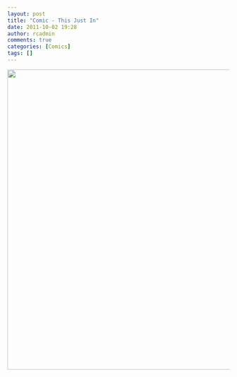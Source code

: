 ```yaml
---
layout: post
title: "Comic - This Just In"
date: 2011-10-02 19:28
author: rcadmin
comments: true
categories: [Comics]
tags: []
---
```

<a href="http://bitsmack.com/wp/2011/10/02/comic-this-just-in/"><img src="http://dl.bitsmack.com/uploads/2011/10/20111002.jpg" alt="" title="to be continued..." width="680" height="680" class="alignnone size-full wp-image-2277" /></a>
